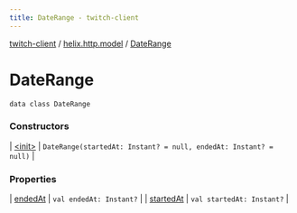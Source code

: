 ```yaml
---
title: DateRange - twitch-client
---
```


[twitch-client](../../index.html) / [helix.http.model](../index.html) / [DateRange](./index.html)

# DateRange

`data class DateRange`

### Constructors

| [&lt;init&gt;](-init-.html) | `DateRange(startedAt: Instant? = null, endedAt: Instant? = null)` |

### Properties

| [endedAt](ended-at.html) | `val endedAt: Instant?` |
| [startedAt](started-at.html) | `val startedAt: Instant?` |


